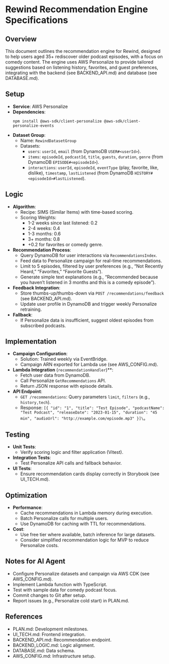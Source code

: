 # Rewind Recommendation Engine Specifications

## Overview
This document outlines the recommendation engine for Rewind, designed to help users aged 35+ rediscover older podcast episodes, with a focus on comedy content. The engine uses AWS Personalize to provide tailored suggestions based on listening history, favorites, and guest preferences, integrating with the backend (see BACKEND_API.md) and database (see DATABASE.md).

## Setup
- **Service**: AWS Personalize
- **Dependencies**:
  ```
  npm install @aws-sdk/client-personalize @aws-sdk/client-personalize-events
  ```
- **Dataset Group**:
  - Name: `RewindDatasetGroup`
  - Datasets:
    - `users`: `userId`, `email` (from DynamoDB `USER#<userId>`).
    - `items`: `episodeId`, `podcastId`, `title`, `guests`, `duration`, `genre` (from DynamoDB `EPISODE#<episodeId>`).
    - `interactions`: `userId`, `episodeId`, `eventType` (play, favorite, like, dislike), `timestamp`, `lastListened` (from DynamoDB `HISTORY#<episodeId>#lastListened`).

## Logic
- **Algorithm**:
  - Recipe: SIMS (Similar Items) with time-based scoring.
  - Scoring Weights:
    - 1-2 weeks since last listened: 0.2
    - 2-4 weeks: 0.4
    - 1-3 months: 0.6
    - 3+ months: 0.8
    - +0.2 for favorites or comedy genre.
- **Recommendation Process**:
  - Query DynamoDB for user interactions via `RecommendationsIndex`.
  - Feed data to Personalize campaign for real-time recommendations.
  - Limit to 5 episodes, filtered by user preferences (e.g., “Not Recently Heard,” “Favorites,” “Favorite Guests”).
  - Generate simple text explanations (e.g., “Recommended because you haven’t listened in 3 months and this is a comedy episode”).
- **Feedback Integration**:
  - Store thumbs-up/thumbs-down via `POST /recommendations/feedback` (see BACKEND_API.md).
  - Update user profile in DynamoDB and trigger weekly Personalize retraining.
- **Fallback**:
  - If Personalize data is insufficient, suggest oldest episodes from subscribed podcasts.

## Implementation
- **Campaign Configuration**:
  - Solution: Trained weekly via EventBridge.
  - Campaign ARN exported for Lambda use (see AWS_CONFIG.md).
- **Lambda Integration** (`recommendationHandler`)**:
  - Fetch user data from DynamoDB.
  - Call Personalize `GetRecommendations` API.
  - Return JSON response with episode details.
- **API Endpoint**:
  - `GET /recommendations`: Query parameters `limit`, `filters` (e.g., `history,tech`).
  - Response: ``[{ "id": "1", "title": "Test Episode", "podcastName": "Test Podcast", "releaseDate": "2023-01-15", "duration": "45 min", "audioUrl": "http://example.com/episode.mp3" }]\``。

## Testing
- **Unit Tests**:
  - Verify scoring logic and filter application (Vitest).
- **Integration Tests**:
  - Test Personalize API calls and fallback behavior.
- **UI Tests**:
  - Ensure recommendation cards display correctly in Storybook (see UI_TECH.md).

## Optimization
- **Performance**:
  - Cache recommendations in Lambda memory during execution.
  - Batch Personalize calls for multiple users.
  - Use DynamoDB for caching with TTL for recommendations.
- **Cost**:
  - Use free tier where available, batch inference for large datasets.
  - Consider simplified recommendation logic for MVP to reduce Personalize costs.

## Notes for AI Agent
- Configure Personalize datasets and campaign via AWS CDK (see AWS_CONFIG.md).
- Implement Lambda function with TypeScript.
- Test with sample data for comedy podcast focus.
- Commit changes to Git after setup.
- Report issues (e.g., Personalize cold start) in PLAN.md.

## References
- PLAN.md: Development milestones.
- UI_TECH.md: Frontend integration.
- BACKEND_API.md: Recommendation endpoint.
- BACKEND_LOGIC.md: Logic alignment.
- DATABASE.md: Data schema.
- AWS_CONFIG.md: Infrastructure setup.
